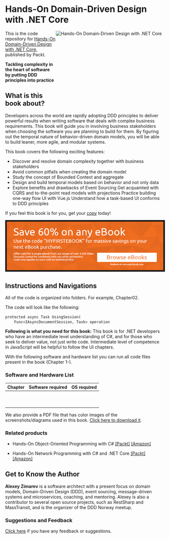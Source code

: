 # Hands-On Domain-Driven Design with .NET Core

<a href="https://www.packtpub.com/application-development/hands-domain-driven-design-net?utm_source=github&utm_medium=repository&utm_campaign=9781788834094 "><img src="https://dz13w8afd47il.cloudfront.net/sites/default/files/imagecache/ppv4_main_book_cover/9781788834094cover.png" alt="Hands-On Domain-Driven Design with .NET Core" height="256px" align="right"></a>

This is the code repository for [Hands-On Domain-Driven Design with .NET Core](https://www.packtpub.com/application-development/hands-domain-driven-design-net?utm_source=github&utm_medium=repository&utm_campaign=9781788834094), published by Packt.

**Tackling complexity in the heart of software by putting DDD principles into practice**

## What is this book about?
Developers across the world are rapidly adopting DDD principles to deliver powerful results when writing software that deals with complex business requirements. This book will guide you in involving business stakeholders when choosing the software you are planning to build for them. By figuring out the temporal nature of behavior-driven domain models, you will be able to build leaner, more agile, and modular systems.

This book covers the following exciting features:
* Discover and resolve domain complexity together with business stakeholders 
* Avoid common pitfalls when creating the domain model 
* Study the concept of Bounded Context and aggregate 
* Design and build temporal models based on behavior and not only data 
* Explore benefits and drawbacks of Event Sourcing 
Get acquainted with CQRS and to-the-point read models with projections 
Practice building one-way flow UI with Vue.js 
Understand how a task-based UI conforms to DDD principles 

If you feel this book is for you, get your [copy](https://www.amazon.com/dp/1788834097) today!

<a href="https://www.packtpub.com/?utm_source=github&utm_medium=banner&utm_campaign=GitHubBanner"><img src="https://raw.githubusercontent.com/PacktPublishing/GitHub/master/GitHub.png" 
alt="https://www.packtpub.com/" border="5" /></a>

## Instructions and Navigations
All of the code is organized into folders. For example, Chapter02.

The code will look like the following:
```
protected async Task UsingSession(
    Func<IAsyncDocumentSession, Task> operation
```

**Following is what you need for this book:**
This book is for .NET developers who have an intermediate level understanding of C#, and for those who seek to deliver value, not just write code. Intermediate level of competence in JavaScript will be helpful to follow the UI chapters.

With the following software and hardware list you can run all code files present in the book (Chapter 1-).
### Software and Hardware List
| Chapter | Software required | OS required |
| -------- | ------------------------------------ | ----------------------------------- |
|  |  |  |
|  |  |  |
|  |  |  |
|  |  |  |
|  |  |  |
|  |  |  |
|  |  |  |
|  |  |  |
|  |  |  |
|  |  |  |

We also provide a PDF file that has color images of the screenshots/diagrams used in this book. [Click here to download it](https://www.packtpub.com/sites/default/files/downloads/9781788834094_ColorImages.pdf).

### Related products
* Hands-On Object-Oriented Programming with C# [[Packt]](https://www.packtpub.com/application-development/hands-object-oriented-programming-c?utm_source=github&utm_medium=repository&utm_campaign=9781788296229) [[Amazon]](https://www.amazon.com/dp/1788296222)

* Hands-On Network Programming with C# and .NET Core [[Packt]](https://www.packtpub.com/application-development/hands-network-programming-c-and-net-core?utm_source=github&utm_medium=repository&utm_campaign=9781789340761) [[Amazon]](https://www.amazon.com/dp/1789340764)

## Get to Know the Author
**Alexey Zimarev**
is a software architect with a present focus on domain models, Domain-Driven Design (DDD), event sourcing, message-driven systems and microservices, coaching, and mentoring. Alexey is also a contributor to several open source projects, such as RestSharp and MassTransit, and is the organizer of the DDD Norway meetup.

### Suggestions and Feedback
[Click here](https://docs.google.com/forms/d/e/1FAIpQLSdy7dATC6QmEL81FIUuymZ0Wy9vH1jHkvpY57OiMeKGqib_Ow/viewform) if you have any feedback or suggestions.


